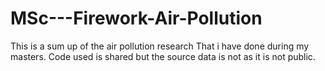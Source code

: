# MSc---Firework-Air-Pollution
This is a sum up of the air pollution research That i have done during my masters. Code used is shared but the source data is not as it is not public.
